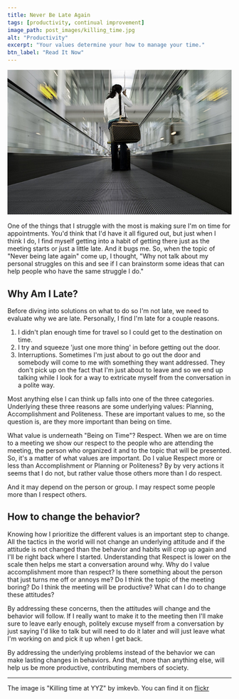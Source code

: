 ```yaml
---
title: Never Be Late Again
tags: [productivity, continual improvement]
image_path: post_images/killing_time.jpg
alt: "Productivity"
excerpt: "Your values determine your how to manage your time."
btn_label: "Read It Now"
---
```

![killing time][image]

One of the things that I struggle with the most is making sure I'm on time for appointments. You'd think that I'd have it all figured out, but just when I think I  do, I find myself getting into a habit of getting there just as the meeting starts or just a little late. And it bugs me. So, when the topic of "Never being late again" come up, I thought, "Why not talk about my personal struggles on this and see if I can brainstorm some ideas that can help people who have the same struggle I do."

## Why Am I Late?

Before diving into solutions on what to do so I'm not late, we need to evaluate why we are late. Personally, I find I'm late for a couple reasons.

1. I didn't plan enough time for travel so I could get to the destination on time.
2. I try and squeeze 'just one more thing' in before getting out the door.
3. Interruptions. Sometimes I'm just about to go out the door and somebody will come to me with something they want addressed. They don't pick up on the fact that I'm just about to leave and so we end up talking while I look for a way to extricate myself from the conversation in a polite way.

Most anything else I can think up falls into one of the three categories. Underlying these three reasons are some underlying values: Planning, Accomplishment and Politeness. These are important values to me, so the question is, are they more important than being on time.

What value is underneath "Being on Time"? Respect. When we are on time to a meeting we show our respect to the people who are attending the meeting, the person who organized it and to the topic that will be presented. So, it's a matter of what values are important. Do I value Respect more or less than Accomplishment or Planning or Politeness? By by very actions it seems that I do not, but rather value those others more than I do respect.

And it may depend on the person or group. I may respect some people more than I respect others.

## How to change the behavior?

Knowing how I prioritize the different values is an important step to change. All the tactics in the world will not change an underlying attitude and if the attitude is not changed than the behavior and habits will crop up again and I'll be right back where I started.
Understanding that Respect is lower on the scale then helps me start a conversation around why. Why do I value accomplishment more than respect? Is there something about the person that just turns me off or annoys me? Do I think the topic of the meeting boring? Do I think the meeting will be productive? What can I do to change these attitudes?

By addressing these concerns, then the attitudes will change and the behavior will follow. If I really want to make it to the meeting then I'll make sure to leave early enough, politely excuse myself from a conversation by just saying I'd like to talk but will need to do it later and will just leave what I'm working on and pick it up when I get back.

By addressing the underlying problems instead of the behavior we can make lasting changes in behaviors. And that, more than anything else, will help us be more productive, contributing members of society.

---
The image is "Killing time at YYZ" by imkevb. You can find it on [flickr][flickr]

[image]: /images/post_images/killing_time.jpg
[flickr]: https://www.flickr.com/photos/iamkevb/3628360651
